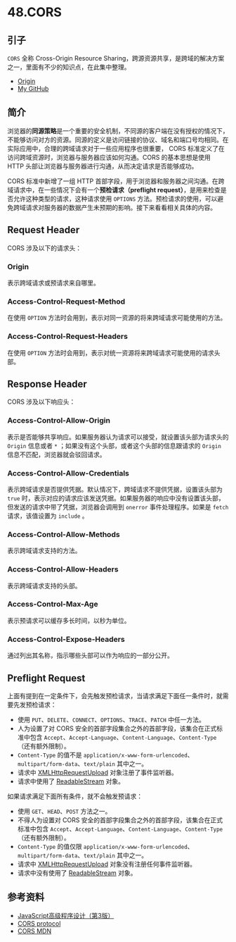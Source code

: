 # 48.CORS
## 引子
`CORS` 全称 Cross-Origin Resource Sharing，跨源资源共享，是跨域的解决方案之一，里面有不少的知识点，在此集中整理。


- [Origin][url-origin]
- [My GitHub][url-my-github]

## 简介
浏览器的**同源策略**是一个重要的安全机制，不同源的客户端在没有授权的情况下，不能够访问对方的资源。同源的定义是访问链接的协议、域名和端口号均相同。在实际应用中，合理的跨域请求对于一些应用程序也很重要， CORS 标准定义了在访问跨域资源时，浏览器与服务器应该如何沟通。CORS 的基本思想是使用 HTTP 头部让浏览器与服务器进行沟通，从而决定请求是否能够成功。

CORS 标准中新增了一组 HTTP 首部字段，用于浏览器和服务器之间沟通。在跨域请求中，在一些情况下会有一个**预检请求（preflight request）**，是用来检查是否允许这种类型的请求，这种请求使用 `OPTIONS` 方法。预检请求的使用，可以避免跨域请求对服务器的数据产生未预期的影响。接下来看看相关具体的内容。

## Request Header
CORS 涉及以下的请求头：
### Origin
表示跨域请求或预请求来自哪里。

### Access-Control-Request-Method
在使用 `OPTION` 方法时会用到，表示对同一资源的将来跨域请求可能使用的方法。

### Access-Control-Request-Headers
在使用 `OPTION` 方法时会用到，表示对统一资源将来跨域请求可能使用的请求头部。


## Response Header
CORS 涉及以下响应头：
### Access-Control-Allow-Origin
表示是否能够共享响应。如果服务器认为请求可以接受，就设置该头部为请求头的 `Origin` 信息或者 `*` ；如果没有这个头部，或者这个头部的信息跟请求的 `Origin` 信息不匹配，浏览器就会驳回请求。

### Access-Control-Allow-Credentials
表示跨域请求是否提供凭据。默认情况下，跨域请求不提供凭据，设置该头部为 `true` 时，表示对应的请求应该发送凭据。如果服务器的响应中没有设置该头部，但发送的请求中带了凭据，浏览器会调用到 `onerror` 事件处理程序。如果是 `fetch` 请求，该值设置为 `include` 。

### Access-Control-Allow-Methods
表示跨域请求支持的方法。

### Access-Control-Allow-Headers
表示跨域请求支持的头部。

### Access-Control-Max-Age
表示预请求可以缓存多长时间，以秒为单位。

### Access-Control-Expose-Headers
通过列出其名称，指示哪些头部可以作为响应的一部分公开。




## Preflight Request
上面有提到在一定条件下，会先触发预检请求，当请求满足下面任一条件时，就需要先发预检请求：
- 使用 `PUT`、`DELETE`、`CONNECT`、`OPTIONS`、`TRACE`、`PATCH` 中任一方法。
- 人为设置了对 CORS 安全的首部字段集合之外的首部字段，该集合在正式标准中包含 `Accept`、`Accept-Language`、`Content-Language`、`Content-Type`（还有额外限制）。
- `Content-Type` 的值不是 `application/x-www-form-urlencoded`、`multipart/form-data`、`text/plain` 其中之一。
- 请求中 [XMLHttpRequestUpload][url-mdn-upload] 对象注册了事件监听器。
- 请求中使用了 [ReadableStream][url-mdn-readableStream] 对象。


如果请求满足下面所有条件，就不会触发预请求：
- 使用 `GET`、`HEAD`、`POST` 方法之一。
- 不得人为设置对 CORS 安全的首部字段集合之外的首部字段，该集合在正式标准中包含 `Accept`、`Accept-Language`、`Content-Language`、`Content-Type`（还有额外限制）。
- `Content-Type` 的值仅限 `application/x-www-form-urlencoded`、`multipart/form-data`、`text/plain` 其中之一。
- 请求中 [XMLHttpRequestUpload][url-mdn-upload] 对象没有注册任何事件监听器。
- 请求中没有使用了 [ReadableStream][url-mdn-readableStream] 对象。





## 参考资料
- [JavaScript高级程序设计（第3版）][url-javascript-design]
- [CORS protocol][url-whatwg-cors-protocol]
- [CORS MDN][url-mdn-cors]


[url-base]:https://xxholic.github.io/segment/images

[url-javascript-design]:http://www.ituring.com.cn/book/946
[url-whatwg-cors-protocol]:https://fetch.spec.whatwg.org/#cors-protocol
[url-mdn-cors]:https://developer.mozilla.org/zh-CN/docs/Web/HTTP/Access_control_CORS
[url-mdn-upload]:https://developer.mozilla.org/en-US/docs/Web/API/XMLHttpRequest/upload
[url-mdn-readableStream]:https://developer.mozilla.org/en-US/docs/Web/API/ReadableStream

[url-origin]:https://github.com/XXHolic/segment/issues/50
[url-my-github]:https://github.com/XXHolic